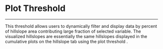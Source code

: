 # Plot Threshold

***

This threshold allows users to dynamically filter and display data by percent of hillslope area contributing large fraction of selected variable. The visualized hillslopes are essentially the same hillslopes displayed in the cumulative plots on the hillslope tab using  the plot threshold .

